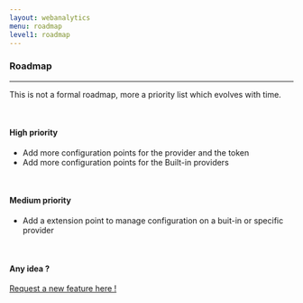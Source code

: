 ```yaml
---
layout: webanalytics
menu: roadmap
level1: roadmap
---
```


<h3>Roadmap</h3>
<hr />

This is not a formal roadmap, more a priority list which evolves with time.

<br />
<h4>High priority</h4>

 * Add more configuration points for the provider and the token
 * Add more configuration points for the Built-in providers


<br />
<h4>Medium priority</h4>

 * Add a extension point to manage configuration on a buit-in or specific provider

<br />
<h4>Any idea ?</h4>

[Request a new feature here !](https://github.com/dandelion/issues/issues/new)
